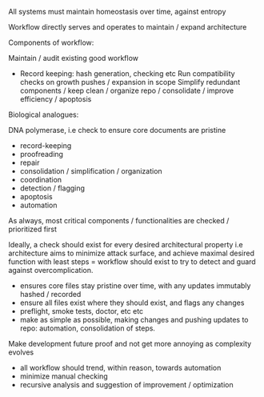 All systems must maintain homeostasis over time, against entropy

Workflow directly serves and operates to maintain / expand architecture

Components of workflow:

Maintain / audit existing good workflow
 - Record keeping: hash generation, checking etc
Run compatibility checks on growth pushes / expansion in scope
Simplify redundant components / keep clean / organize repo / consolidate / improve efficiency / apoptosis

Biological analogues:

DNA polymerase, i.e check to ensure core documents are pristine
- record-keeping
- proofreading
- repair
- consolidation / simplification / organization
- coordination
- detection / flagging
- apoptosis
- automation

As always, most critical components / functionalities are checked / prioritized first


Ideally, a check should exist for every desired architectural property i.e architecture aims to minimize attack surface, and achieve maximal desired function with least steps = workflow should exist to try to detect and guard against overcomplication. 

- ensures core files stay pristine over time, with any updates immutably hashed / recorded
- ensure all files exist where they should exist, and flags any changes
- preflight, smoke tests, doctor, etc etc 
- make as simple as possible, making changes and pushing updates to repo: automation, consolidation of steps.

Make development future proof and not get more annoying as complexity evolves

- all workflow should trend, within reason, towards automation
- minimize manual checking
- recursive analysis and suggestion of improvement / optimization


